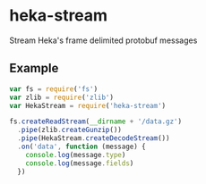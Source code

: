 # heka-stream

Stream Heka's frame delimited protobuf messages

## Example

```js
var fs = require('fs')
var zlib = require('zlib')
var HekaStream = require('heka-stream')

fs.createReadStream(__dirname + '/data.gz')
  .pipe(zlib.createGunzip())
  .pipe(HekaStream.createDecodeStream())
  .on('data', function (message) {
    console.log(message.type)
    console.log(message.fields)
  })
```
